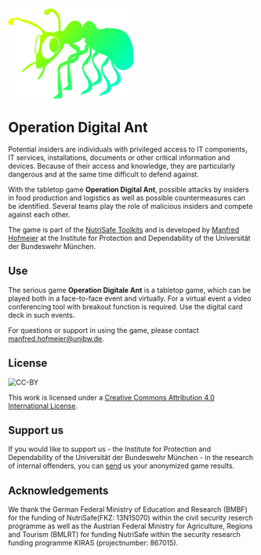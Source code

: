![LOGO](../digitale_ameise_logo_256x183.png)
# Operation Digital Ant
Potential insiders are individuals with privileged access to IT components, IT services, installations, documents or other critical information and devices. Because of their access and knowledge, they are particularly dangerous and at the same time difficult to defend against.


With the tabletop game __Operation Digital Ant__, possible attacks by insiders in food production and logistics as well as possible countermeasures can be identified. Several teams play the role of malicious insiders and compete against each other.


The game is part of the [NutriSafe Toolkits](https://nutrisafe.de/toolkit) and is developed by [Manfred Hofmeier](https://www.linkedin.com/in/ma-hofmeier/) at the Institute for Protection and Dependability of the Universität der Bundeswehr München.

## Use
The serious game __Operation Digitale Ant__ is a tabletop game, which can be played both in a face-to-face event and virtually. For a virtual event a video conferencing tool with breakout function is required. Use the digital card deck in such events.


For questions or support in using the game, please contact [manfred.hofmeier@unibw.de](mailto:manfred.hofmeier@unibw.de).

## License
![CC-BY](https://i.creativecommons.org/l/by/4.0/88x31.png)

This work is licensed under a [Creative Commons Attribution 4.0 International License](http://creativecommons.org/licenses/by/4.0/).

## Support us
If you would like to support us - the Institute for Protection and Dependability of the Universität der Bundeswehr München - in the research of internal offenders, you can [send](mailto:manfred.hofmeier@unibw.de) us your anonymized game results.

## Acknowledgements
We thank the German Federal Ministry of Education and Research (BMBF) for the funding of NutriSafe(FKZ: 13N15070) within the civil security reserch programme as well as the Austrian Federal Ministry for Agriculture, Regions and Tourism (BMLRT) for funding NutriSafe within the security research funding programme KIRAS (projectnumber: 867015).
